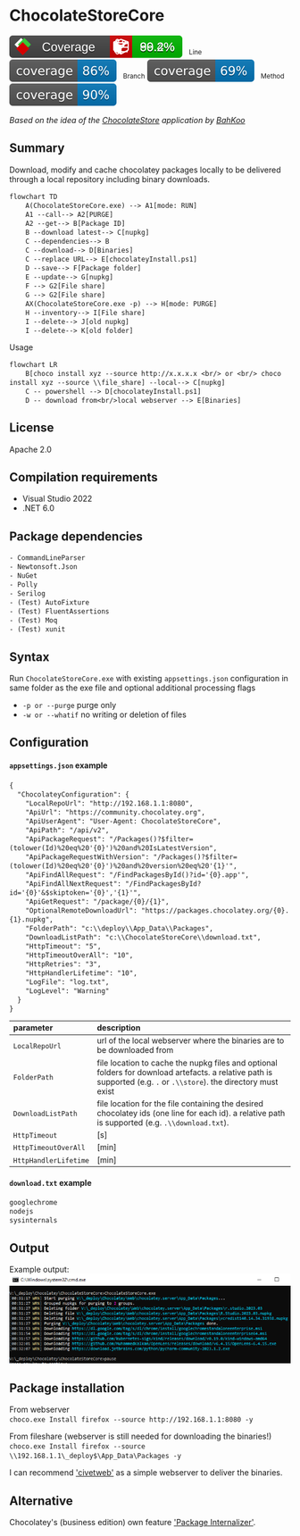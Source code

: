 ChocolateStoreCore
==================

[![](.coverage/badge_combined.svg)](https://htmlpreview.github.io/?https://github.com/robertZaufall/ChocolateStoreCore/blob/main/.coverage/summary.html) &nbsp;
<sup>Line</sup> [![](.coverage/badge_shieldsio_linecoverage_blue.svg)](https://htmlpreview.github.io/?https://github.com/robertZaufall/ChocolateStoreCore/blob/main/.coverage/summary.html) &nbsp;
<sup>Branch</sup> [![](.coverage/badge_shieldsio_branchcoverage_blue.svg)](https://htmlpreview.github.io/?https://github.com/robertZaufall/ChocolateStoreCore/blob/main/.coverage/summary.html) &nbsp;
<sup>Method</sup> [![](.coverage/badge_shieldsio_methodcoverage_blue.svg)](https://htmlpreview.github.io/?https://github.com/robertZaufall/ChocolateStoreCore/blob/main/.coverage/summary.html)  

*Based on the idea of the [ChocolateStore](https://github.com/BahKoo/ChocolateStore) application by [BahKoo](https://github.com/BahKoo)*  
  
## Summary
Download, modify and cache chocolatey packages locally to be delivered through a local repository including binary downloads.  

```mermaid
flowchart TD
    A(ChocolateStoreCore.exe) --> A1[mode: RUN]
    A1 --call--> A2[PURGE]
    A2 --get--> B[Package ID]
    B --download latest--> C[nupkg]
    C --dependencies--> B
    C --download--> D[Binaries]
    C --replace URL--> E[chocolateyInstall.ps1]
    D --save--> F[Package folder]
    E --update--> G[nupkg]
    F --> G2[File share]
    G --> G2[File share]
    AX(ChocolateStoreCore.exe -p) --> H[mode: PURGE]
    H --inventory--> I[File share]
    I --delete--> J[old nupkg]
    I --delete--> K[old folder] 
```  

Usage  

```mermaid
flowchart LR
    B[choco install xyz --source http://x.x.x.x <br/> or <br/> choco install xyz --source \\file_share] --local--> C[nupkg]
    C -- powershell --> D[chocolateyInstall.ps1]
    D -- download from<br/>local webserver --> E[Binaries]
```  

## License
Apache 2.0

## Compilation requirements
* Visual Studio 2022
* .NET 6.0

## Package dependencies
```
- CommandLineParser
- Newtonsoft.Json
- NuGet
- Polly
- Serilog
- (Test) AutoFixture
- (Test) FluentAssertions
- (Test) Moq
- (Test) xunit
```

## Syntax
Run `ChocolateStoreCore.exe` with existing `appsettings.json` configuration in same folder as the exe file and optional additional processing flags  
* `-p or --purge` purge only  
* `-w or --whatif` no writing or deletion of files  

## Configuration
#### `appsettings.json` example
```
{
  "ChocolateyConfiguration": {
    "LocalRepoUrl": "http://192.168.1.1:8080",
    "ApiUrl": "https://community.chocolatey.org",
    "ApiUserAgent": "User-Agent: ChocolateStoreCore",
    "ApiPath": "/api/v2",
    "ApiPackageRequest": "/Packages()?$filter=(tolower(Id)%20eq%20'{0}')%20and%20IsLatestVersion",
    "ApiPackageRequestWithVersion": "/Packages()?$filter=(tolower(Id)%20eq%20'{0}')%20and%20version%20eq%20'{1}'",
    "ApiFindAllRequest": "/FindPackagesById()?id='{0}.app'",
    "ApiFindAllNextRequest": "/FindPackagesById?id='{0}'&$skiptoken='{0}','{1}'",
    "ApiGetRequest": "/package/{0}/{1}",
    "OptionalRemoteDownloadUrl": "https://packages.chocolatey.org/{0}.{1}.nupkg",
    "FolderPath": "c:\\deploy\\App_Data\\Packages",
    "DownloadListPath": "c:\\ChocolateStoreCore\\download.txt",
    "HttpTimeout": "5",
    "HttpTimeoutOverAll": "10",
    "HttpRetries": "3",
    "HttpHandlerLifetime": "10",
    "LogFile": "log.txt",
    "LogLevel": "Warning"
  }
}
```

| parameter             | description |  
| :---                  | :--- |  
| `LocalRepoUrl`        | url of the local webserver where the binaries are to be downloaded from |  
| `FolderPath`          | file location to cache the nupkg files and optional folders for download artefacts. a relative path is supported (e.g. ```.``` or ```.\\store```). the directory must exist |  
| `DownloadListPath`    | file location for the file containing the desired chocolatey ids (one line for each id). a relative path is supported (e.g. ```.\\download.txt```). |  
| `HttpTimeout`         | [s] |  
| `HttpTimeoutOverAll`  | [min] |  
| `HttpHandlerLifetime` | [min] |  
  
#### `download.txt` example 
```
googlechrome
nodejs
sysinternals
```

## Output
Example output:  
![cmdline output](.github/ChocolateStoreCore.png)

## Package installation  
From webserver  
```choco.exe Install firefox --source http://192.168.1.1:8080 -y```  

From fileshare (webserver is still needed for downloading the binaries!)  
```choco.exe Install firefox --source \\192.168.1.1\_deploy$\App_Data\Packages -y```  

I can recommend ['civetweb'](https://github.com/civetweb/civetweb/releases) as a simple webserver to deliver the binaries.

## Alternative
Chocolatey's (business edition) own feature ['Package Internalizer'](https://chocolatey.org/docs/features-automatically-recompile-packages).
